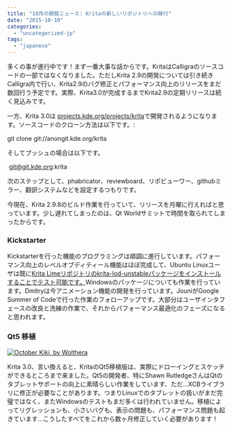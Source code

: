 ```yaml
---
title: "10月の開発ニュース: Kritaの新しいリポジトリへの移行"
date: "2015-10-10"
categories: 
  - "uncategorized-jp"
tags: 
  - "japanese"
---
```


多くの事が進行中です！まず一番大事な話からです。KritaはCalligraのソースコードの一部ではなくなりました。ただしKrita 2.9の開発については引き続きCalligra内で行い、Krita2.9のバグ修正とパフォーマンス向上のリリースをまだ数回行う予定です。実際、Krita3.0が完成するまでKrita2.9の定期リリースは続く見込みです。

一方、Krita 3.0は [projects.kde.org/projects/krita](https://projects.kde.org/projects/krita)で開発されるようになります。ソースコードのクローン方法は以下です。:

git clone git://anongit.kde.org/krita

そしてプッシュの場合は以下です。

 git@git.kde.org:krita

次のステップとして、phabricator、reviewboard、リポビューワー、githubミラー、翻訳システムなどを設定するつもりです。

今現在、Krita 2.9.8のビルド作業を行っていて、リリースを月曜に行えればと思っています。少し遅れてしまったのは、Qt Worldサミットで時間を取られてしまったからです。

### Kickstarter

Kickstarterを行った機能のプログラミングは順調に進行しています。パフォーマンス向上のレベルオブディティール機能はほぼ完成して、Ubuntu Linuxユーザは既に[Krita Limeリポジトリのkrita-lod-unstableパッケージをインストールすることでテスト可能です。](https://launchpad.net/~dimula73/+archive/ubuntu/krita)Windowsのパッケージについても作業を行っています。Dmitryは今アニメーション機能の開発を行っています。JouniがGoogle Summer of Codeで行った作業のフォローアップです。大部分はユーザインタフェースの改良と洗練の作業で、それからパフォーマンス最適化のフェーズになると思われます。

### Qt5 移植

[![October Kiki, by Wolthera](/images/posts/2015/kikiqt5-1024x794.png)](/images/posts/2015/kikiqt5.png)

Krita 3.0、言い換えると、KritaのQt5移植版は、実際にドローイングとスケッチができるところまで来ました。Qt5の開発者、特にShawn RutledgeさんはQtのタブレットサポートの向上に素晴らしい作業をしています、ただ…XCBライブラリに修正が必要なことがあります。つまりLinuxでのタブレットの扱いがまだ完璧ではなく、またWindowsのテストもまだ多くは行われていません。移植によってリグレッションも、小さいバグも、表示の問題も、パフォーマンス問題も起きています…こうしたすべてをこれから数ヶ月修正していく必要があります！

